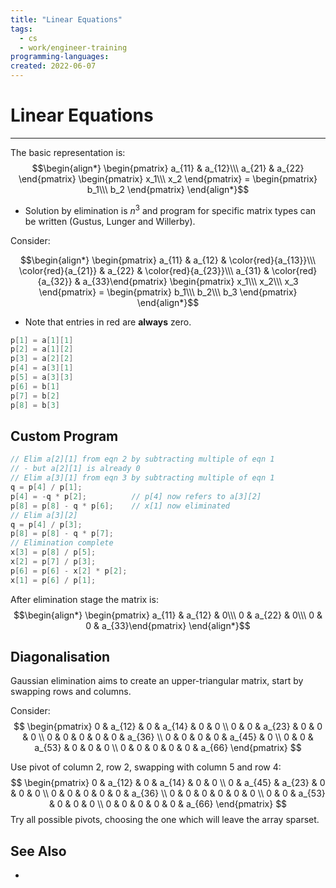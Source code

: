 ```yaml
---
title: "Linear Equations"
tags:
  - cs
  - work/engineer-training
programming-languages:
created: 2022-06-07
---
```

# Linear Equations
---
The basic representation is: 
$$\begin{align*}
  \begin{pmatrix} a_{11} & a_{12}\\\ a_{21} & a_{22} \end{pmatrix}
  \begin{pmatrix} x_1\\\ x_2 \end{pmatrix}
  = \begin{pmatrix} b_1\\\ b_2 \end{pmatrix}
\end{align*}$$

- Solution by elimination is $n^3$ and program for specific matrix types can be written (Gustus, Lunger and Willerby).

Consider:

$$\begin{align*}
  \begin{pmatrix} a_{11} & a_{12} & \color{red}{a_{13}}\\\ \color{red}{a_{21}} & a_{22} & \color{red}{a_{23}}\\\ a_{31} & \color{red}{a_{32}} & a_{33}\end{pmatrix}
  \begin{pmatrix} x_1\\\ x_2\\\ x_3 \end{pmatrix}
  = \begin{pmatrix} b_1\\\ b_2\\\ b_3 \end{pmatrix}
\end{align*}$$

- Note that entries in red are **always** zero.

```c
p[1] = a[1][1]
p[2] = a[1][2]
p[3] = a[2][2]
p[4] = a[3][1]
p[5] = a[3][3]
p[6] = b[1]
p[7] = b[2]
p[8] = b[3]
```

## Custom Program
```c
// Elim a[2][1] from eqn 2 by subtracting multiple of eqn 1
// - but a[2][1] is already 0
// Elim a[3][1] from eqn 3 by subtracting multiple of eqn 1
q = p[4] / p[1];
p[4] = -q * p[2];          // p[4] now refers to a[3][2]
p[8] = p[8] - q * p[6];    // x[1] now eliminated
// Elim a[3][2]
q = p[4] / p[3];
p[8] = p[8] - q * p[7];
// Elimination complete
x[3] = p[8] / p[5];
x[2] = p[7] / p[3];
p[6] = p[6] - x[2] * p[2];
x[1] = p[6] / p[1];
```

After elimination stage the matrix is:
$$\begin{align*}
  \begin{pmatrix} a_{11} & a_{12} & 0\\\ 0 & a_{22} & 0\\\ 0 & 0 & a_{33}\end{pmatrix}
\end{align*}$$
## Diagonalisation
Gaussian elimination aims to create an upper-triangular matrix, start by swapping rows and columns.

Consider:
$$ \begin{pmatrix}
0 & a_{12} & 0 & a_{14} & 0 & 0 \\
0 & 0 & a_{23} & 0 & 0 & 0 \\
0 & 0 & 0 & 0 & 0 & a_{36} \\
0 & 0 & 0 & 0 & a_{45} & 0 \\
0 & 0 & a_{53} & 0 & 0 & 0 \\
0 & 0 & 0 & 0 & 0 & a_{66} 
\end{pmatrix}  $$

Use pivot of column 2, row 2, swapping with column 5 and row 4:
$$ \begin{pmatrix}
0 & a_{12} & 0 & a_{14} & 0 & 0 \\
0 & a_{45} & a_{23} & 0 & 0 & 0 \\
0 & 0 & 0 & 0 & 0 & a_{36} \\
0 & 0 & 0 & 0 & 0 & 0 \\
0 & 0 & a_{53} & 0 & 0 & 0 \\
0 & 0 & 0 & 0 & 0 & a_{66} 
\end{pmatrix}  $$
Try all possible pivots, choosing the one which will leave the array sparset. 

## See Also
- [](notes/university/cs2004/algorithms-and-data-structure.md#Mathematical%20Algorithms|Mathematical%20Algorithms)